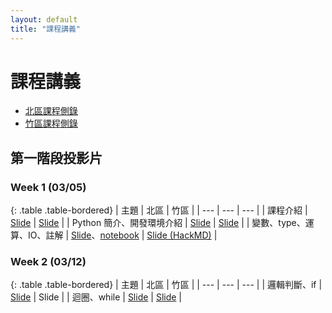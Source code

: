 ```yaml
---
layout: default
title: "課程講義"
---
```

# 課程講義

- [北區課程側錄](https://youtube.com/playlist?list=PLp5kjMAmhp-8w1ED-rxEdGx61Qx4IGa-B)
- [竹區課程側錄](https://youtube.com/playlist?list=PLp5kjMAmhp-8bK5jQ4-X1ExA6TwVFVvmA)

## 第一階段投影片

### Week 1 (03/05)

{: .table .table-bordered}
| 主題 | 北區 | 竹區 |
| --- | --- | --- |
| 課程介紹 | [Slide](https://drive.google.com/file/d/1wX1OJzfqasns7QFGsrJnF-6WabVKsN2c/view?usp=share_link) | [Slide](https://drive.google.com/file/d/1khUg267OyB5Ab4ecuTVkIFNgPxfy80HG/view?usp=sharing) |
| Python 簡介、開發環境介紹 | [Slide](https://www.canva.com/design/DAFbBghO2xA/CguKgzzWdnDtzWN12N7ZKA/view?utm_content=DAFbBghO2xA&utm_campaign=designshare&utm_medium=link2&utm_source=sharebutton) | [Slide](https://drive.google.com/file/d/1XMGph2Erzg_-YDv-Gsr7bsePLCIdhEpd/view?usp=sharing) |
| 變數、type、運算、IO、註解 | [Slide](https://drive.google.com/file/d/1op99RyWB4z86FE7ckF4SIcAz9RxWTB6Y/view?usp=share_link)、[notebook](https://drive.google.com/file/d/1JTOhLGQnrI_wuI_E_NT594HOng5HLBVy/view?usp=share_link) | [Slide (HackMD)](https://hackmd.io/@Z_ZMXd6ISlObZMLPsr_6WA/r1wohqe1n#/) |

### Week 2 (03/12)

{: .table .table-bordered}
| 主題 | 北區 | 竹區 |
| --- | --- | --- |
| 邏輯判斷、if | [Slide](https://drive.google.com/file/d/16WbwlUrkOamNljgbAbQdAg8Mdo62_rB-/view?usp=sharing) | Slide |
| 迴圈、while | [Slide](https://drive.google.com/file/d/1Y5sgGAt_BkFoqcLh9kbRV8UwEPQeOiqG/view?usp=share_link) | [Slide](https://drive.google.com/file/d/1HnWjJBhinJOu1Yye0huOPJZxNzzfTX4P/view?usp=share_link) |
